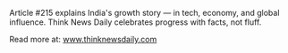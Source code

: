 Article #215 explains India's growth story — in tech, economy, and global influence. Think News Daily celebrates progress with facts, not fluff.

Read more at: www.thinknewsdaily.com